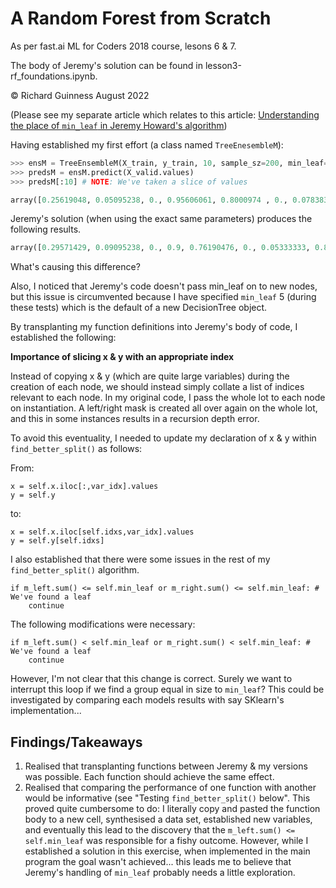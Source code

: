 # A Random Forest from Scratch

As per fast.ai ML for Coders 2018 course, lesons 6 & 7.

The body of Jeremy's solution can be found in lesson3-rf_foundations.ipynb.

&copy; Richard Guinness August 2022

(Please see my separate article which relates to this article: [Understanding the place of `min_leaf` in Jeremy Howard's algorithm](https://richardguinness.github.io/2022/08/02/min_leaf.html))

Having established my first effort (a class named `TreeEnesembleM`):

```python
>>> ensM = TreeEnsembleM(X_train, y_train, 10, sample_sz=200, min_leaf=5)
>>> predsM = ensM.predict(X_valid.values)
>>> predsM[:10] # NOTE: We've taken a slice of values

array([0.25619048, 0.05095238, 0., 0.95606061, 0.8000974 , 0., 0.07838384, 0.83492063, 0., 0.36852814])
```

Jeremy's solution (when using the exact same parameters) produces the following results.

```python
array([0.29571429, 0.09095238, 0., 0.9, 0.76190476, 0., 0.05333333, 0.88380952, 0., 0.35587302])
```

What's causing this difference?

Also, I noticed that Jeremy's code doesn't pass min_leaf on to new nodes, but this issue is circumvented because I have specified `min_leaf` 5 (during these tests) which is the default of a new DecisionTree object.

By transplanting my function definitions into Jeremy's body of code, I established the following:

__Importance of slicing x & y with an appropriate index__

Instead of copying x & y (which are quite large variables) during the creation of each node, we should instead simply collate a list of indices relevant to each node. In my original code, I pass the whole lot to each node on instantiation. A left/right mask is created all over again on the whole lot, and this in some instances results in a recursion depth error.

To avoid this eventuality, I needed to update my declaration of x & y within `find_better_split()` as follows:

From:

    x = self.x.iloc[:,var_idx].values
    y = self.y
    
to:

    x = self.x.iloc[self.idxs,var_idx].values
    y = self.y[self.idxs]

I also established that there were some issues in the rest of my `find_better_split()` algorithm.

    if m_left.sum() <= self.min_leaf or m_right.sum() <= self.min_leaf: # We've found a leaf
        continue

The following modifications were necessary:


    if m_left.sum() < self.min_leaf or m_right.sum() < self.min_leaf: # We've found a leaf
        continue

However, I'm not clear that this change is correct. Surely we want to interrupt this loop if we find a group equal in size to `min_leaf`? This could be investigated by comparing each models results with say SKlearn's implementation...

## Findings/Takeaways

1. Realised that transplanting functions between Jeremy & my versions was possible. Each function should achieve the same effect.
2. Realised that comparing the performance of one function with another would be informative (see "Testing `find_better_split()` below". This proved quite cumbersome to do: I literally copy and pasted the function body to a new cell, synthesised a data set, established new variables, and eventually this lead to the discovery that the `m_left.sum() <= self.min_leaf` was responsible for a fishy outcome. However, while I established a solution in this exercise, when implemented in the main program the goal wasn't achieved... this leads me to believe that Jeremy's handling of `min_leaf` probably needs a little exploration.